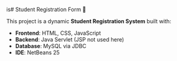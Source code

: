 is# Student Registration Form 📝

This project is a dynamic **Student Registration System** built with:
- **Frontend**: HTML, CSS, JavaScript
- **Backend**: Java Servlet (JSP not used here)
- **Database**: MySQL via JDBC
- **IDE**: NetBeans 25